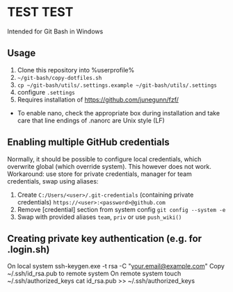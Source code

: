 # TEST TEST
Intended for Git Bash in Windows

## Usage
1. Clone this repository into %userprofile%
1. `~/git-bash/copy-dotfiles.sh`
1. `cp ~/git-bash/utils/.settings.example ~/git-bash/utils/.settings`
1. configure `.settings`
1. Requires installation of https://github.com/junegunn/fzf/

* To enable nano, check the appropriate box during installation and take care that line endings of .nanorc are Unix style (LF)

## Enabling multiple GitHub credentials
Normally, it should be possible to configure local credentials, which overwrite global (which override system).
This however does not work.
Workaround: use store for private credentials, manager for team credentials, swap using aliases:
1. Create `C:/Users/<user>/.git-credentials` (containing private credentials)
   `https://<user>:<password>@github.com`
2. Remove [credential] section from system config
   `git config --system -e`
3. Swap with provided aliases `team`, `priv` or use `push_wiki()`

## Creating private key authentication (e.g. for .login.sh)
On local system
    ssh-keygen.exe -t rsa -C "your.email@example.com"
Copy ~/.ssh/id_rsa.pub to remote system
On remote system
    touch ~/.ssh/authorized_keys
    cat id_rsa.pub >> ~/.ssh/authorized_keys